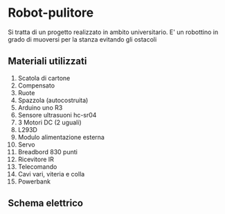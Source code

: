 # Robot-pulitore
Si tratta di un progetto realizzato in ambito universitario.
E' un robottino in grado di muoversi per la stanza evitando gli ostacoli

## Materiali utilizzati
1. Scatola di cartone
2. Compensato
3. Ruote
4. Spazzola (autocostruita)
5. Arduino uno R3
6. Sensore ultrasuoni hc-sr04
7. 3 Motori DC (2 uguali)
8. L293D
9. Modulo alimentazione esterna
10. Servo
11. Breadbord 830 punti
12. Ricevitore IR
13. Telecomando
14. Cavi vari, viteria e colla
15. Powerbank

## Schema elettrico
